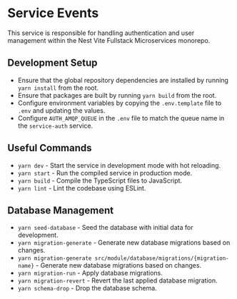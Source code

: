 # Service Events

This service is responsible for handling authentication and user management within the Nest Vite Fullstack Microservices monorepo.

## Development Setup

- Ensure that the global repository dependencies are installed by running `yarn install` from the root.
- Ensure that packages are built by running `yarn build` from the root.
- Configure environment variables by copying the `.env.template` file to `.env` and updating the values.
- Configure `AUTH_AMQP_QUEUE` in the `.env` file to match the queue name in the `service-auth` service.

## Useful Commands

- `yarn dev` - Start the service in development mode with hot reloading.
- `yarn start` - Run the compiled service in production mode.
- `yarn build` - Compile the TypeScript files to JavaScript.
- `yarn lint` - Lint the codebase using ESLint.

## Database Management

- `yarn seed-database` - Seed the database with initial data for development.
- `yarn migration-generate` - Generate new database migrations based on changes.
- `yarn migration-generate src/module/database/migrations/{migration-name}` - Generate new database migrations based on changes.
- `yarn migration-run` - Apply database migrations.
- `yarn migration-revert` - Revert the last applied database migration.
- `yarn schema-drop` - Drop the database schema.
